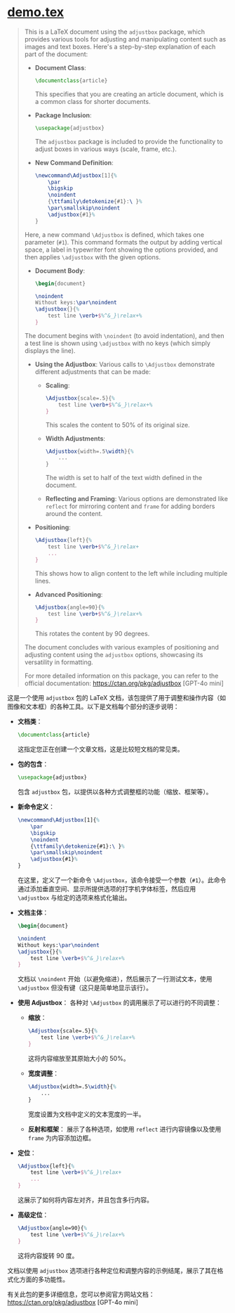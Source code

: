 # [demo.tex](https://github.com/MartinScharrer/adjustbox/blob/main/demo.tex)

> This is a LaTeX document using the `adjustbox` package, which provides various tools for adjusting and manipulating content such as images and text boxes. Here's a step-by-step explanation of each part of the document:
> 
> - **Document Class**: 
>   ```latex
>   \documentclass{article}
>   ```
>   This specifies that you are creating an article document, which is a common class for shorter documents.
> 
> - **Package Inclusion**:
>   ```latex
>   \usepackage{adjustbox}
>   ```
>   The `adjustbox` package is included to provide the functionality to adjust boxes in various ways (scale, frame, etc.).
> 
> - **New Command Definition**:
>   ```latex
>   \newcommand\Adjustbox[1]{%
>       \par
>       \bigskip
>       \noindent
>       {\ttfamily\detokenize{#1}:\ }%
>       \par\smallskip\noindent
>       \adjustbox{#1}%
>   }
>   ```
  > Here, a new command `\Adjustbox` is defined, which takes one parameter (`#1`). This command formats the output by adding vertical space, a label in typewriter font showing the options provided, and then applies `\adjustbox` with the given options.
> 
> - **Document Body**:
>   ```latex
>   \begin{document}
> 
>   \noindent
>   Without keys:\par\noindent
>   \adjustbox{}{%
>       test line \verb+$%^&_}\relax+%
>   }
>   ```
  > The document begins with `\noindent` (to avoid indentation), and then a test line is shown using `\adjustbox` with no keys (which simply displays the line).
> 
> - **Using the Adjustbox**:
>   Various calls to `\Adjustbox` demonstrate different adjustments that can be made:
  > 
>   - **Scaling**:
>     ```latex
>     \Adjustbox{scale=.5}{%
>         test line \verb+$%^&_}\relax+%
>     }
>     ```
>     This scales the content to 50% of its original size.
> 
>   - **Width Adjustments**:
>     ```latex
>     \Adjustbox{width=.5\width}{%
>         ...
>     }
>     ```
>     The width is set to half of the text width defined in the document.
> 
>   - **Reflecting and Framing**:
>     Various options are demonstrated like `reflect` for mirroring content and `frame` for adding borders around the content.
> 
> - **Positioning**:
>   ```latex
>   \Adjustbox{left}{%
>       test line \verb+$%^&_}\relax+ 
>       ...
>   }
>   ```
>   This shows how to align content to the left while including multiple lines.
> 
> - **Advanced Positioning**:
>   ```latex
>   \Adjustbox{angle=90}{%
>       test line \verb+$%^&_}\relax+%
>   }
>   ```
>   This rotates the content by 90 degrees.
> 
> The document concludes with various examples of positioning and adjusting content using the `adjustbox` options, showcasing its versatility in formatting. 
> 
> For more detailed information on this package, you can refer to the official documentation: https://ctan.org/pkg/adjustbox [GPT-4o mini]

这是一个使用 `adjustbox` 包的 LaTeX 文档，该包提供了用于调整和操作内容（如图像和文本框）的各种工具。以下是文档每个部分的逐步说明：

- **文档类**：
  ```latex
  \documentclass{article}
  ```
  这指定您正在创建一个文章文档，这是比较短文档的常见类。

- **包的包含**：
  ```latex
  \usepackage{adjustbox}
  ```
  包含 `adjustbox` 包，以提供以各种方式调整框的功能（缩放、框架等）。

- **新命令定义**：
  ```latex
  \newcommand\Adjustbox[1]{%
      \par
      \bigskip
      \noindent
      {\ttfamily\detokenize{#1}:\ }%
      \par\smallskip\noindent
      \adjustbox{#1}%
  }
  ```
  在这里，定义了一个新命令 `\Adjustbox`，该命令接受一个参数（`#1`）。此命令通过添加垂直空间、显示所提供选项的打字机字体标签，然后应用 `\adjustbox` 与给定的选项来格式化输出。

- **文档主体**：
  ```latex
  \begin{document}

  \noindent
  Without keys:\par\noindent
  \adjustbox{}{%
      test line \verb+$%^&_}\relax+%
  }
  ```
  文档以 `\noindent` 开始（以避免缩进），然后展示了一行测试文本，使用 `\adjustbox` 但没有键（这只是简单地显示该行）。

- **使用 Adjustbox**：
  各种对 `\Adjustbox` 的调用展示了可以进行的不同调整：

  - **缩放**：
    ```latex
    \Adjustbox{scale=.5}{%
        test line \verb+$%^&_}\relax+%
    }
    ```
    这将内容缩放至其原始大小的 50%。

  - **宽度调整**：
    ```latex
    \Adjustbox{width=.5\width}{%
        ...
    }
    ```
    宽度设置为文档中定义的文本宽度的一半。

  - **反射和框架**：
    展示了各种选项，如使用 `reflect` 进行内容镜像以及使用 `frame` 为内容添加边框。

- **定位**：
  ```latex
  \Adjustbox{left}{%
      test line \verb+$%^&_}\relax+ 
      ...
  }
  ```
  这展示了如何将内容左对齐，并且包含多行内容。

- **高级定位**：
  ```latex
  \Adjustbox{angle=90}{%
      test line \verb+$%^&_}\relax+%
  }
  ```
  这将内容旋转 90 度。

文档以使用 `adjustbox` 选项进行各种定位和调整内容的示例结尾，展示了其在格式化方面的多功能性。

有关此包的更多详细信息，您可以参阅官方网站文档：https://ctan.org/pkg/adjustbox [GPT-4o mini]